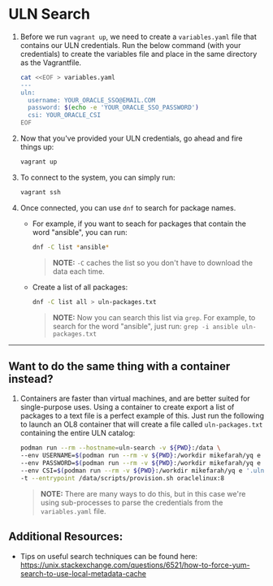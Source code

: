 # ULN Search

1. Before we run `vagrant up`, we need to create a `variables.yaml` file that contains our ULN credentials. Run the below command (with your credentials) to create the variables file and place in the same directory as the Vagrantfile.

    ```bash
    cat <<EOF > variables.yaml
    ---
    uln:
      username: YOUR_ORACLE_SSO@EMAIL.COM
      password: $(echo -e 'YOUR_ORACLE_SSO_PASSWORD')
      csi: YOUR_ORACLE_CSI
    EOF
    ```

1. Now that you've provided your ULN credentials, go ahead and fire things up:

    ```bash
    vagrant up
    ```

1. To connect to the system, you can simply run:

    ```bash
    vagrant ssh
    ```

1. Once connected, you can use `dnf` to search for package names.

    - For example, if you want to seach for packages that contain the word "ansible", you can run:

        ```bash
        dnf -C list *ansible*
        ```
        > **NOTE:** `-C` caches the list so you don't have to download the data each time.

    - Create a list of all packages:

        ```bash
        dnf -C list all > uln-packages.txt
        ```
        > **NOTE:** Now you can search this list via `grep`. For example, to search for the word "ansible", just run: `grep -i ansible uln-packages.txt`

---

## Want to do the same thing with a container instead?

1. Containers are faster than virtual machines, and are better suited for single-purpose uses. Using a container to create export a list of packages to a text file is a perfect example of this. Just run the following to launch an OL8 container that will create a file called `uln-packages.txt` containing the entire ULN catalog:

    ```bash
    podman run --rm --hostname=uln-search -v ${PWD}:/data \
    --env USERNAME=$(podman run --rm -v ${PWD}:/workdir mikefarah/yq e '.uln.username' variables.yaml) \
    --env PASSWORD=$(podman run --rm -v ${PWD}:/workdir mikefarah/yq e '.uln.password' variables.yaml) \
    --env CSI=$(podman run --rm -v ${PWD}:/workdir mikefarah/yq e '.uln.csi' variables.yaml) \
    -t --entrypoint /data/scripts/provision.sh oraclelinux:8
    ```

    > **NOTE:** There are many ways to do this, but in this case we're using sub-processes to parse the credentials from the `variables.yaml` file. 

## Additional Resources:
- Tips on useful search techniques can be found here: https://unix.stackexchange.com/questions/6521/how-to-force-yum-search-to-use-local-metadata-cache
